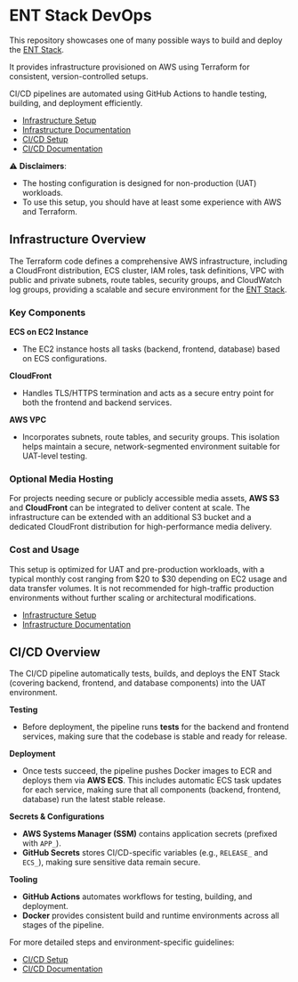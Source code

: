 # ENT Stack DevOps

This repository showcases one of many possible ways to build and deploy the <a href="https://ent-stack.com/" target="_blank">ENT Stack</a>.

It provides infrastructure provisioned on AWS using Terraform for consistent, version-controlled setups.

CI/CD pipelines are automated using GitHub Actions to handle testing, building, and deployment efficiently.

- [Infrastructure Setup](docs/infrastructure-setup.md)
- [Infrastructure Documentation](docs/infrastructure-documentation.md)
- [CI/CD Setup](docs/cicd-setup.md)
- [CI/CD Documentation](docs/cicd-documentation.md)

⚠️ **Disclaimers**:
- The hosting configuration is designed for non-production (UAT) workloads.
- To use this setup, you should have at least some experience with AWS and Terraform.

## Infrastructure Overview

The Terraform code defines a comprehensive AWS infrastructure, including a CloudFront distribution, ECS cluster, IAM roles, task definitions, VPC with public and private subnets, route tables, security groups, and CloudWatch log groups, providing a scalable and secure environment for the <a href="https://ent-stack.com/" target="_blank">ENT Stack</a>.

### Key Components

**ECS on EC2 Instance**
- The EC2 instance hosts all tasks (backend, frontend, database) based on ECS configurations.

**CloudFront**
- Handles TLS/HTTPS termination and acts as a secure entry point for both the frontend and backend services.

**AWS VPC**
- Incorporates subnets, route tables, and security groups. This isolation helps maintain a secure, network-segmented environment suitable for UAT-level testing.

### Optional Media Hosting
For projects needing secure or publicly accessible media assets, **AWS S3** and **CloudFront** can be integrated to deliver content at scale. The infrastructure can be extended with an additional S3 bucket and a dedicated CloudFront distribution for high-performance media delivery.

### Cost and Usage
This setup is optimized for UAT and pre-production workloads, with a typical monthly cost ranging from \$20 to \$30 depending on EC2 usage and data transfer volumes. It is not recommended for high-traffic production environments without further scaling or architectural modifications.

- [Infrastructure Setup](docs/infrastructure-setup.md)
- [Infrastructure Documentation](docs/infrastructure-documentation.md)

## CI/CD Overview

The CI/CD pipeline automatically tests, builds, and deploys the ENT Stack (covering backend, frontend, and database components) into the UAT environment.

**Testing**  
- Before deployment, the pipeline runs **tests** for the backend and frontend services, making sure that the codebase is stable and ready for release. 

**Deployment**  
- Once tests succeed, the pipeline pushes Docker images to ECR and deploys them via **AWS ECS**. This includes automatic ECS task updates for each service, making sure that all components (backend, frontend, database) run the latest stable release.

**Secrets & Configurations**
- **AWS Systems Manager (SSM)** contains application secrets (prefixed with `APP_`).
- **GitHub Secrets** stores CI/CD-specific variables (e.g., `RELEASE_` and `ECS_`), making sure sensitive data remain secure.

**Tooling**
- **GitHub Actions** automates workflows for testing, building, and deployment.
- **Docker** provides consistent build and runtime environments across all stages of the pipeline.

For more detailed steps and environment-specific guidelines:

- [CI/CD Setup](docs/cicd-setup.md)
- [CI/CD Documentation](docs/cicd-documentation.md)
